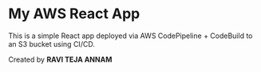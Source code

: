 # My AWS React App

This is a simple React app deployed via AWS CodePipeline + CodeBuild to an S3 bucket using CI/CD.

Created by **RAVI TEJA ANNAM**
